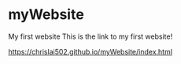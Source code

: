 # myWebsite
My first website
This is the link to my first website!

https://chrislai502.github.io/myWebsite/index.html
